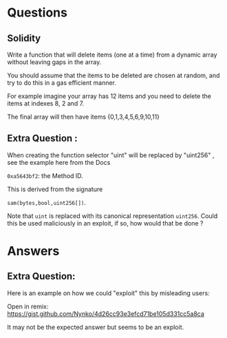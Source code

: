 # Questions 

## Solidity
Write a function that will delete items (one at a time) from a dynamic array without leaving gaps in the array.

You should assume that the items to be deleted are chosen at random, and try to do this in a gas efficient manner.

For example imagine your array has 12 items and you need to delete the items at indexes 8, 2 and 7.

The final array will then have items {0,1,3,4,5,6,9,10,11}

## Extra Question :
When creating the function selector "uint" will be replaced by "uint256" , see the example here from the Docs

 `0xa5643bf2`: the Method ID. 
  
  This is derived from the signature 
  
  `sam(bytes,bool,uint256[])`. 
  
  Note that `uint` is replaced with its canonical representation `uint256`.
Could this be used maliciously in an exploit, if so, how would that be done ?


# Answers

## Extra Question:
Here is an example on how we could "exploit" this by misleading users:

Open in remix: 
https://gist.github.com/Nynko/4d26cc93e3efcd71be105d331cc5a8ca

It may not be the expected answer but seems to be an exploit. 
